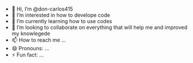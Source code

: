 - 👋 Hi, I’m @don-carlos415
- 👀 I’m interested in how to develope code
- 🌱 I’m currently learning how to use codes
- 💞️ I’m looking to collaborate on everything that will help me and improved my knowlegede
- 📫 How to reach me ...
- 😄 Pronouns: ...
- ⚡ Fun fact: ...

<!---
don-carlos415/don-carlos415 is a ✨ special ✨ repository because its `README.md` (this file) appears on your GitHub profile.
You can click the Preview link to take a look at your changes.
--->
